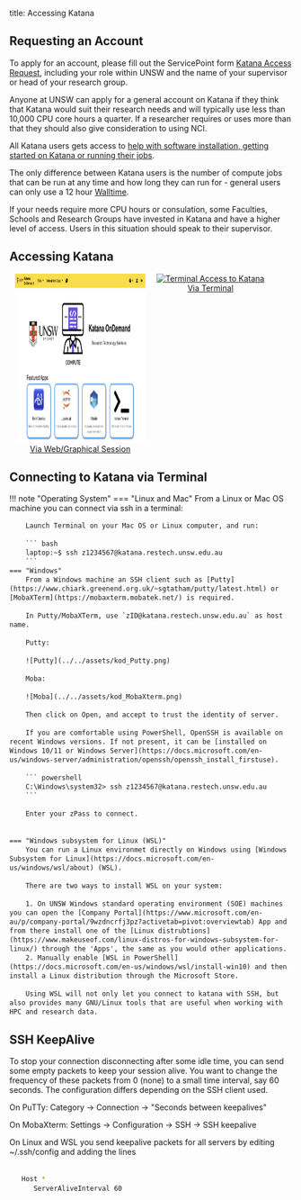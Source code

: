title: Accessing Katana

## Requesting an Account

To apply for an account, please fill out the ServicePoint form [Katana Access Request](https://servicepoint.unsw.edu.au/casm.html#/bui/home/search?selectedCategoryId=pcat:433408&selectedCategoryName=Katana%20Access%20Request),
including your role within UNSW and the name of your supervisor or head of your research group.

Anyone at UNSW can apply for a general account on Katana if they think that Katana would suit their research needs and will typically use 
less than 10,000 CPU core hours a quarter. If a researcher requires or uses more than that they should also give consideration to using NCI.

All Katana users gets access to [help with software installation, getting started on Katana or running their jobs](../../help_support/user_support/). 

The only difference between Katana users is the number of compute jobs that can be run at any time and how long they can run for - general 
users can only use a 12 hour [Walltime](../../help_support/glossary#walltime).

If your needs require more CPU hours or consulation, some Faculties, Schools and Research Groups have invested in Katana and have a higher level of access.
Users in this situation should speak to their supervisor.

## Accessing Katana

<div style="display: flex; justify-content: space-around;">
    <div style="flex: 1; margin: 0 10px;">
        <div style="display: inline-block; text-align: center;">
            <a href="/using_katana/ondemand"><img src="../../assets/kod_square.png" alt="Graphical/Web Access to Katana" style="max-width: 100%; height: 300px;"></a>
            <div><a href="/using_katana/ondemand">Via Web/Graphical Session</a></div>
        </div>
    </div>
    <div style="flex: 1; margin: 0 10px;">
        <div style="display: inline-block; text-align: center;">
            <a href="/using_katana/accessing_katana/#connecting-to-katana-via-terminal"><img src="../../assets/kod_powershell.png" alt="Terminal Access to Katana" style="max-width: 100%; height: 300px;"></a>
            <div><a href="/using_katana/accessing_katana/#connecting-to-katana-via-terminal">Via Terminal</a></div>
        </div>
    </div>
</div>
 





## Connecting to Katana via Terminal

!!! note "Operating System"
    === "Linux and Mac"
        From a Linux or Mac OS machine you can connect via ssh in a terminal:

        Launch Terminal on your Mac OS or Linux computer, and run:

        ``` bash
        laptop:~$ ssh z1234567@katana.restech.unsw.edu.au
        ```
    === "Windows"
        From a Windows machine an SSH client such as [Putty](https://www.chiark.greenend.org.uk/~sgtatham/putty/latest.html) or [MobaXTerm](https://mobaxterm.mobatek.net/) is required. 

        In Putty/MobaXTerm, use `zID@katana.restech.unsw.edu.au` as host name.

        Putty: 

        ![Putty](../../assets/kod_Putty.png)
        
        Moba: 

        ![Moba](../../assets/kod_MobaXterm.png)
        
        Then click on Open, and accept to trust the identity of server.

        If you are comfortable using PowerShell, OpenSSH is available on recent Windows versions. If not present, it can be [installed on Windows 10/11 or Windows Server](https://docs.microsoft.com/en-us/windows-server/administration/openssh/openssh_install_firstuse). 

        ``` powershell
        C:\Windows\system32> ssh z1234567@katana.restech.unsw.edu.au
        ```

        Enter your zPass to connect.


    === "Windows subsystem for Linux (WSL)"
        You can run a Linux environmet directly on Windows using [Windows Subsystem for Linux](https://docs.microsoft.com/en-us/windows/wsl/about) (WSL).

        There are two ways to install WSL on your system:

        1. On UNSW Windows standard operating environment (SOE) machines you can open the [Company Portal](https://www.microsoft.com/en-au/p/company-portal/9wzdncrfj3pz?activetab=pivot:overviewtab) App and from there install one of the [Linux distrubtions](https://www.makeuseof.com/linux-distros-for-windows-subsystem-for-linux/) through the 'Apps', the same as you would other applications.
        2. Manually enable [WSL in PowerShell](https://docs.microsoft.com/en-us/windows/wsl/install-win10) and then install a Linux distribution through the Microsoft Store. 

        Using WSL will not only let you connect to katana with SSH, but also provides many GNU/Linux tools that are useful when working with HPC and research data.


## SSH KeepAlive

To stop your connection disconnecting after some idle time, you can send some empty packets to keep your session alive. You want to change the
frequency of these packets from 0 (none) to a small time interval, say 60 seconds. The configuration differs depending on the SSH client used.

On PuTTy: Category -> Connection -> "Seconds between keepalives"

On MobaXterm: Settings -> Configuration -> SSH -> SSH keepalive 

On Linux and WSL you send keepalive packets for all servers by editing ~/.ssh/config and adding the lines 

``` bash

   Host *
      ServerAliveInterval 60

```